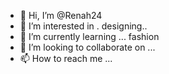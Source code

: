 - 👋 Hi, I’m @Renah24
- 👀 I’m interested in . designing..
- 🌱 I’m currently learning ... fashion
- 💞️ I’m looking to collaborate on ...
- 📫 How to reach me ...

<!---
Renah24/Renah24 is a ✨ special ✨ repository because its `README.md` (this file) appears on your GitHub profile.
You can click the Preview link to take a look at your changes.
--->
